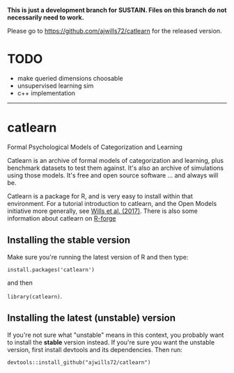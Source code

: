 **This is just a development branch for SUSTAIN. Files on this branch do not 
necessarily need to work.**

Please go to https://github.com/ajwills72/catlearn for the released
version.

# TODO

- make queried dimensions choosable
- unsupervised learning sim
- c++ implementation

---

# catlearn
Formal Psychological Models of Categorization and Learning

Catlearn is an archive of formal models of categorization and
learning, plus benchmark datasets to test them against. It's also an
archive of simulations using those models. It's free and open source
software ... and always will be.

Catlearn is a package for R, and is very easy to install within that
environment.
For a tutorial introduction to catlearn, and the Open Models
initiative more generally, see [Wills et al. (2017)](http://www.willslab.org.uk/pubs/wills2016plm.pdf).
There is also some information about catlearn on [R-forge](http://catlearn.r-forge.r-project.org/)

## Installing the stable version
Make sure you're running the latest version of R and then type:

`install.packages('catlearn')`

and then

`library(catlearn)`.

## Installing the latest (unstable) version
If you're not sure what "unstable" means in this context,
you probably want to install the **stable** version instead. If you're sure you want the unstable version,
first install devtools and its dependencies. Then run:

`devtools::install_github("ajwills72/catlearn")`
